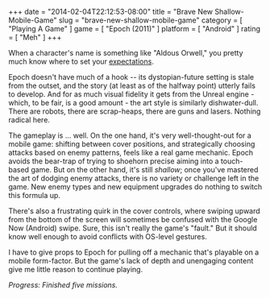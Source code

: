 +++
date = "2014-02-04T22:12:53-08:00"
title = "Brave New Shallow-Mobile-Game"
slug = "brave-new-shallow-mobile-game"
category = [ "Playing A Game" ]
game = [ "Epoch (2011)" ]
platform = [ "Android" ]
rating = [ "Meh" ]
+++

When a character's name is something like "Aldous Orwell," you pretty much know where to set your <a href="http://en.wikipedia.org/wiki/Demolition_Man_(film)">expectations</a>.

Epoch doesn't have much of a hook -- its dystopian-future setting is stale from the outset, and the story (at least as of the halfway point) utterly fails to develop.  And for as much visual fidelity it gets from the Unreal engine - which, to be fair, is a good amount - the art style is similarly dishwater-dull.  There are robots, there are scrap-heaps, there are guns and lasers.  Nothing radical here.

The gameplay is ... well.  On the one hand, it's very well-thought-out for a mobile game: shifting between cover positions, and strategically choosing attacks based on enemy patterns, feels like a real game mechanic.  Epoch avoids the bear-trap of trying to shoehorn precise aiming into a touch-based game.  But on the other hand, it's still <i>shallow</i>; once you've mastered the art of dodging enemy attacks, there is no variety or challenge left in the game.  New enemy types and new equipment upgrades do nothing to switch this formula up.

There's also a frustrating quirk in the cover controls, where swiping upward from the bottom of the screen will sometimes be confused with the Google Now (Android) swipe.  Sure, this isn't really the game's "fault."  But it should know well enough to avoid conflicts with OS-level gestures.

I have to give props to Epoch for pulling off a mechanic that's playable on a mobile form-factor.  But the game's lack of depth and unengaging content give me little reason to continue playing.

<i>Progress: Finished five missions.</i>
